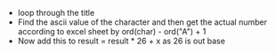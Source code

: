 - loop through the title
- Find the ascii value of the character and then get the actual number according to excel sheet by ord(char) - ord("A") + 1
- Now add this to result = result * 26 + x as 26 is out base 